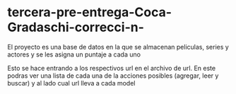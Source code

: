 # tercera-pre-entrega-Coca-Gradaschi-correcci-n-
El proyecto es una base de datos en la que se almacenan peliculas, series y actores y se les asigna un puntaje a cada uno

Esto se hace entrando a los respectivos url en el archivo de url. En este podras ver una lista de cada una de la acciones posibles (agregar, leer y buscar) y al lado cual url lleva a cada model
